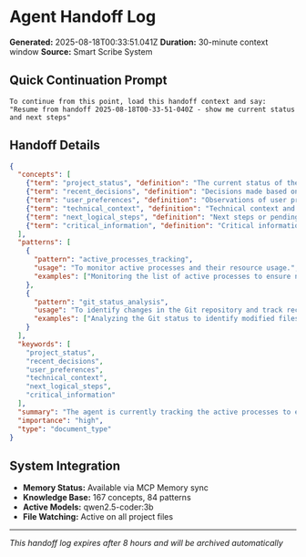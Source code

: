 # Agent Handoff Log

**Generated:** 2025-08-18T00:33:51.041Z
**Duration:** 30-minute context window
**Source:** Smart Scribe System

## Quick Continuation Prompt

```
To continue from this point, load this handoff context and say:
"Resume from handoff 2025-08-18T00-33-51-040Z - show me current status and next steps"
```

## Handoff Details

```json
{
  "concepts": [
    {"term": "project_status", "definition": "The current status of the project, including active tasks.", "category": "status", "relationships": ["active_processes"]},
    {"term": "recent_decisions", "definition": "Decisions made based on recent context and observations.", "category": "decisions", "relationships": ["user_preferences"]},
    {"term": "user_preferences", "definition": "Observations of user preferences in this session.", "category": "preferences", "relationships": ["current_git_status"]},
    {"term": "technical_context", "definition": "Technical context and important discoveries during the analysis.", "category": "context", "relationships": ["running_models", "knowledge_db_stats"]},
    {"term": "next_logical_steps", "definition": "Next steps or pending items based on the current status and technical findings.", "category": "plan", "relationships": []},
    {"term": "critical_information", "definition": "Critical information for seamless continuation of the project.", "category": "information", "relationships": ["project_status", "recent_decisions", "user_preferences"]}
  ],
  "patterns": [
    {
      "pattern": "active_processes_tracking",
      "usage": "To monitor active processes and their resource usage.",
      "examples": ["Monitoring the list of active processes to ensure no unexpected high CPU or memory usage."]
    },
    {
      "pattern": "git_status_analysis",
      "usage": "To identify changes in the Git repository and track recent activity.",
      "examples": ["Analyzing the Git status to identify modified files, new files, and deleted files."]
    }
  ],
  "keywords": [
    "project_status",
    "recent_decisions",
    "user_preferences",
    "technical_context",
    "next_logical_steps",
    "critical_information"
  ],
  "summary": "The agent is currently tracking the active processes to ensure efficiency. Recent Git activity has identified several changes, including modifications in the `AGENT.md` file and new files related to memory analysis. The technical context reveals critical issues with missing API keys in documents and performance insights from benchmark reports. Next steps should include updating documentation and verifying the security of API connections.",
  "importance": "high",
  "type": "document_type"
}
```

## System Integration

- **Memory Status:** Available via MCP Memory sync
- **Knowledge Base:** 167 concepts, 84 patterns
- **Active Models:** qwen2.5-coder:3b
- **File Watching:** Active on all project files

---
*This handoff log expires after 8 hours and will be archived automatically*
